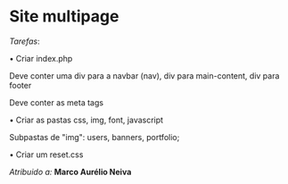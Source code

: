 # Site multipage

*Tarefas*:

• Criar index.php

Deve conter uma div para a navbar (nav), div para main-content, div para footer

Deve conter as meta tags

• Criar as pastas css, img, font, javascript

Subpastas de "img": users, banners, portfolio;

• Criar um reset.css

*Atribuido a:* **Marco Aurélio Neiva**